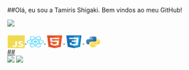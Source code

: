 
##Olá, eu sou a Tamiris Shigaki. Bem vindos ao meu GitHub!

<div>
  <a href="https://github.com/TamirisShigaki">
  <img height="180em" src="https://github-readme-stats.vercel.app/api?username=TamirisShigaki&show_icons=true&theme=jolly&include_all_commits=true&count_private=true"/>
</div>
  
  <div style="display: inline_block"><br>
  <img align="center" alt="Tami-Js" height="30" width="40" src="https://raw.githubusercontent.com/devicons/devicon/master/icons/javascript/javascript-plain.svg">
  <img align="center" alt="Tami-React" height="30" width="40" src="https://raw.githubusercontent.com/devicons/devicon/master/icons/react/react-original.svg">
  <img align="center" alt="Tami-HTML" height="30" width="40" src="https://raw.githubusercontent.com/devicons/devicon/master/icons/html5/html5-original.svg">
  <img align="center" alt="Tami-CSS" height="30" width="40" src="https://raw.githubusercontent.com/devicons/devicon/master/icons/css3/css3-original.svg">
  <img align="center" alt="Tami-Python" height="30" width="40" src="https://raw.githubusercontent.com/devicons/devicon/master/icons/python/python-original.svg">
</div>
 ##
  <div>
  <a href="https://www.instagram.com/shigakii/" target="_blank"><img src="https://img.shields.io/badge/-Instagram-%23E4405F?style=for-the-badge&logo=instagram&logoColor=white" target="_blank"></a>
  <a href="https://www.linkedin.com/in/tamirisshigaki/" target="_blank"><img src="https://img.shields.io/badge/-LinkedIn-%230077B5?style=for-the-badge&logo=linkedin&logoColor=white" target="_blank"></a>
</div>
